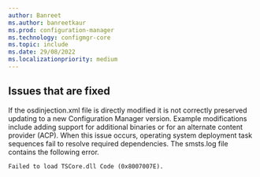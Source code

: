 ```yaml
---
author: Banreet
ms.author: banreetkaur
ms.prod: configuration-manager
ms.technology: configmgr-core
ms.topic: include
ms.date: 29/08/2022
ms.localizationpriority: medium
---
```


## <a name="bkmk_fixedIssues "></a> Issues that are fixed

<!--13879970 -->

If the osdinjection.xml file is directly modified it is not correctly preserved updating to a new Configuration Manager version.
Example modifications include adding support for additional binaries or for an alternate content provider (ACP). When this issue occurs, operating system deployment task sequences fail to resolve required dependencies. The smsts.log file contains the following error.

```Failed to load TSCore.dll Code (0x8007007E).```

